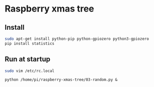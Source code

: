 Raspberry xmas tree
===================

Install
-------
```bash
sudo apt-get install python-pip python-gpiozero python3-gpiozero
pip install statistics
```

Run at startup
--------------
```bash
sudo vim /etc/rc.local
```

```
python /home/pi/raspberry-xmas-tree/03-random.py &
```
